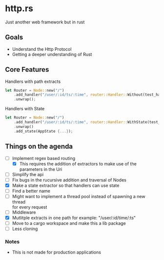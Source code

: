 # http.rs


Just another web framework but in rust

## Goals
* Understand the Http Protocol  
* Getting a deeper understanding of Rust  

## Core Features

Handlers with path extracts  

```rust
let Router = Node::new("/")
    .add_handler("/user/:id/ts/:time", router::Handler::Without(test_handler))
    .unwrap();
```

Handlers with State  

```rust
let Router = Node::new("/")
    .add_handler("/user/:id/ts/:time", router::Handler::WithState(test_handler))
    .unwrap()
    .add_state(AppState {...});
```

## Things on the agenda  
* [ ] Implement regex based routing  
    *  [x] This requires the addition of extractors to make use of the parameters in the Uri  
* [ ] Simplify the api  
* [ ] Fix bugs in the rucursive addition and traversal of Nodes   
* [x] Make a state extractor so that handlers can use state  
*  [ ] Find a better name  
*  [ ] Might want to implement a thread pool instead of spawning a new thread  
for every request  
* [ ] Middleware  
* [x]  Mutlitple extracts in one path for example: "/user/:id/time/:ts"
*  [ ] Move to a cargo workspace and make this a lib package
*  [ ] Less cloning

### Notes
* This is not made for production applications
